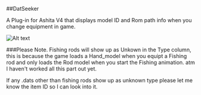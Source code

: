 ##DatSeeker

A Plug-in for Ashita V4 that displays model ID and Rom path info when you change equipment in game.

![Alt text](https://github.com/xenonsmurf/Ashita4-Public-Plugins/blob/master/DatSeeker/Test.png  "example1")


###Please Note.
Fishing rods will show up as Unkown in the Type column, this is because the game loads a Hand_model when you equipt a Fishing rod and only loads the Rod model when you start the Fishing animation. atm I haven't worked all this part out yet.

If any .dats other than fishing rods show up as unknown type please let me know the item ID so I can look into it.
